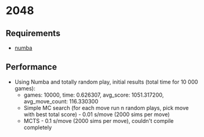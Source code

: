 # 2048

## Requirements
* [numba](http://numba.pydata.org/)

## Performance
* Using Numba and totally random play, initial results (total time for 10 000 games):
  * games: 10000, time: 0.626307, avg_score: 1051.317200, avg_move_count: 116.330300
  * Simple MC search (for each move run n random plays, pick move with best total score) - 0.01 s/move (2000 sims per move)
  * MCTS - 0.1 s/move (2000 sims per move), couldn't compile completely

